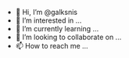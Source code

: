 - 👋 Hi, I’m @galksnis
- 👀 I’m interested in ...
- 🌱 I’m currently learning ...
- 💞️ I’m looking to collaborate on ...
- 📫 How to reach me ...

<!---
galksnis/galksnis is a ✨ special ✨ repository because its `README.md` (this file) appears on your GitHub profile.
You can click the Preview link to take a look at your changes.
--->
